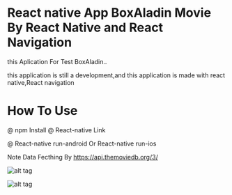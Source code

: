 # React native App BoxAladin Movie By React Native and React Navigation 
this Aplication For Test BoxAladin..

this application is still a development,and
this application is made with react native,React navigation

# How To Use 
 
@ npm Install
@ React-native Link

@ React-native run-android Or React-native run-ios

Note Data Fecthing By https://api.themoviedb.org/3/

![alt tag](https://github.com/riki9925/BoxAladin-Movie-by-React-Native/blob/master/screen/WhatsApp%20Image%202018-11-06%20at%208.55.39%20PM.jpeg "Home Screen")

![alt tag](https://github.com/riki9925/BoxAladin-Movie-by-React-Native/blob/master/screen/WhatsApp%20Image%202018-11-06%20at%208.55.38%20PM.jpeg "Detail Screen")


